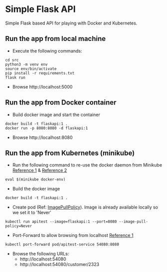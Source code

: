 # Simple Flask API

Simple Flask based API for playing with Docker and Kubernetes.

## Run the app from local machine

* Execute the following commands:
```
cd src
python3 -m venv env
source env/bin/activate
pip install -r requirements.txt
flask run
```
* Browse http://localhost:5000

## Run the app from Docker container

* Build docker image and start the container
```
docker build -t flaskapi:1 .
docker run -p 8080:8080 -d flaskapi:1
```
* Browse http://localhost:8080

## Run the app from Kubernetes (minikube)

* Run the following command to re-use the docker daemon from Minikube [Reference 1](https://minikube.sigs.k8s.io/docs/handbook/pushing/#1-pushing-directly-to-the-in-cluster-docker-daemon-docker-env) & [Reference 2](https://stackoverflow.com/questions/42564058/how-to-use-local-docker-images-with-minikube)

```
eval $(minikube docker-env)
```

* Build the docker image

```
docker build -t flaskapi:1 .
```

* Create pod (Ref: [ImagePullPolicy](https://kubernetes.io/docs/concepts/containers/images/#image-pull-policy)). Image is already available locally so we set it to 'Never'
```
kubectl run apitest --image=flaskapi:1 --port=8080 --image-pull-policy=Never
```

* Port-Forward to allow browsing from localhost [Reference 1](https://stackoverflow.com/a/72452035)
```
kubectl port-forward pod/apitest-service 54080:8080
```

* Browse the following URLs: 
   * http://localhost:54080
   * http://localhost:54080/customer/2323
   
